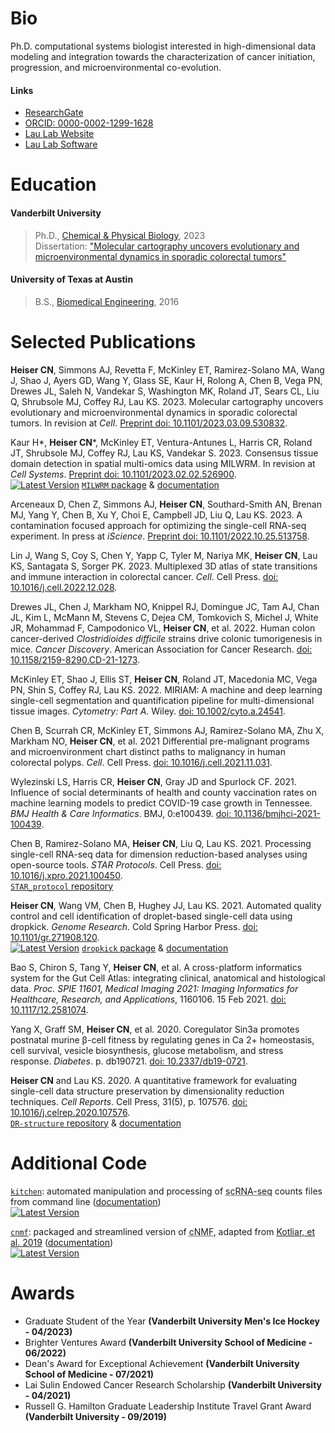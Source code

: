 # Bio

Ph.D. computational systems biologist interested in high-dimensional data modeling and integration towards the characterization of cancer initiation, progression, and microenvironmental co-evolution.

#### Links

* [ResearchGate](https://www.researchgate.net/profile/Cody-Heiser)
* [ORCID: 0000-0002-1299-1628](https://orcid.org/0000-0002-1299-1628)
* [Lau Lab Website](https://kenlaulab.org/)
* [Lau Lab Software](https://Ken-Lau-Lab.github.io)

# Education

#### Vanderbilt University

> Ph.D., [Chemical & Physical Biology](https://medschool.vanderbilt.edu/cpb/), 2023<br />Dissertation: ["Molecular cartography uncovers evolutionary and microenvironmental dynamics in sporadic colorectal tumors"](http://hdl.handle.net/1803/18183)

#### University of Texas at Austin

> B.S., [Biomedical Engineering](https://www.bme.utexas.edu/), 2016

# Selected Publications

**Heiser CN**, Simmons AJ, Revetta F, McKinley ET, Ramirez-Solano MA, Wang J, Shao J, Ayers GD, Wang Y, Glass SE, Kaur H, Rolong A, Chen B, Vega PN, Drewes JL, Saleh N, Vandekar S, Washington MK, Roland JT, Sears CL, Liu Q, Shrubsole MJ, Coffey RJ, Lau KS. 2023. Molecular cartography uncovers evolutionary and microenvironmental dynamics in sporadic colorectal tumors. In revision at *Cell*. [Preprint doi: 10.1101/2023.03.09.530832](https://doi.org/10.1101/2023.03.09.530832).

Kaur H\*, **Heiser CN**\*, McKinley ET, Ventura-Antunes L, Harris CR, Roland JT, Shrubsole MJ, Coffey RJ, Lau KS, Vandekar S. 2023. Consensus tissue domain detection in spatial multi-omics data using MILWRM. In revision at *Cell Systems*. [Preprint doi: 10.1101/2023.02.02.526900](https://doi.org/10.1101/2023.02.02.526900). <br />
[![Latest Version][pypi-image-MILWRM]][pypi-url-MILWRM] [`MILWRM` package](https://github.com/Ken-Lau-Lab/MILWRM) & [documentation](https://ken-lau-lab.github.io/MILWRM/)

Arceneaux D, Chen Z, Simmons AJ, **Heiser CN**, Southard-Smith AN, Brenan MJ, Yang Y, Chen B, Xu Y, Choi E, Campbell JD, Liu Q, Lau KS. 2023. A contamination focused approach for optimizing the single-cell RNA-seq experiment. In press at *iScience*. [Preprint doi: 10.1101/2022.10.25.513758](https://doi.org/10.1101/2022.10.25.513758).

Lin J, Wang S, Coy S, Chen Y, Yapp C, Tyler M, Nariya MK, **Heiser CN**, Lau KS, Santagata S, Sorger PK. 2023. Multiplexed 3D atlas of state transitions and immune interaction in colorectal cancer. *Cell*. Cell Press. [doi: 10.1016/j.cell.2022.12.028](https://doi.org/10.1016/j.cell.2022.12.028).

Drewes JL, Chen J, Markham NO, Knippel RJ, Domingue JC, Tam AJ, Chan JL, Kim L, McMann M, Stevens C, Dejea CM, Tomkovich S, Michel J, White JR, Mohammad F, Campodonico VL, **Heiser CN**, et al. 2022. Human colon cancer-derived *Clostridioides difficile* strains drive colonic tumorigenesis in mice. *Cancer Discovery*. American Association for Cancer Research. [doi: 10.1158/2159-8290.CD-21-1273](https://doi.org/10.1158/2159-8290.CD-21-1273).

McKinley ET, Shao J, Ellis ST, **Heiser CN**, Roland JT, Macedonia MC, Vega PN, Shin S, Coffey RJ, Lau KS. 2022. MIRIAM: A machine and deep learning single-cell segmentation and quantification pipeline for multi-dimensional tissue images. *Cytometry: Part A*. Wiley. [doi: 10.1002/cyto.a.24541](https://doi.org/10.1002/cyto.a.24541).

Chen B, Scurrah CR, McKinley ET, Simmons AJ, Ramirez-Solano MA, Zhu X, Markham NO, **Heiser CN**, et al. 2021 Differential pre-malignant programs and microenvironment chart distinct paths to malignancy in human colorectal polyps. *Cell*. Cell Press. [doi: 10.1016/j.cell.2021.11.031](https://doi.org/10.1016/j.cell.2021.11.031).

Wylezinski LS, Harris CR, **Heiser CN**, Gray JD and Spurlock CF. 2021. Influence of social determinants of health and county vaccination rates on machine learning models to predict COVID-19 case growth in Tennessee. *BMJ Health & Care Informatics*. BMJ, 0:e100439. [doi: 10.1136/bmjhci-2021-100439](http://doi.org/10.1136/bmjhci-2021-100439).

Chen B, Ramirez-Solano MA, **Heiser CN**, Liu Q, Lau KS. 2021. Processing single-cell RNA-seq data for dimension reduction-based analyses using open-source tools. *STAR Protocols*. Cell Press. [doi: 10.1016/j.xpro.2021.100450](https://doi.org/10.1016/j.xpro.2021.100450). <br />
[`STAR_protocol` repository](https://github.com/KenLauLab/STAR_Protocol)

**Heiser CN**, Wang VM, Chen B, Hughey JJ, Lau KS. 2021. Automated quality control and cell identification of droplet-based single-cell data using dropkick. *Genome Research*. Cold Spring Harbor Press. [doi: 10.1101/gr.271908.120](https://doi.org/10.1101/gr.271908.120). <br />
[![Latest Version][pypi-image-dropkick]][pypi-url-dropkick] [`dropkick` package](https://github.com/KenLauLab/dropkick) & [documentation](https://kenlaulab.github.io/dropkick/)

Bao S, Chiron S, Tang Y, **Heiser CN**, et al. A cross-platform informatics system for the Gut Cell Atlas: integrating clinical, anatomical and histological data. *Proc. SPIE 11601, Medical Imaging 2021: Imaging Informatics for Healthcare, Research, and Applications*, 1160106. 15 Feb 2021. [doi: 10.1117/12.2581074](https://doi.org/10.1117/12.2581074).

Yang X, Graff SM, **Heiser CN**, et al. 2020. Coregulator Sin3a promotes postnatal murine β-cell fitness by regulating genes in Ca 2+ homeostasis, cell survival, vesicle biosynthesis, glucose metabolism, and stress response. *Diabetes*. p. db190721. [doi: 10.2337/db19-0721](https://doi.org/10.2337/db19-0721).

**Heiser CN** and Lau KS. 2020. A quantitative framework for evaluating single-cell data structure preservation by dimensionality reduction techniques. *Cell Reports*. Cell Press, 31(5), p. 107576. [doi: 10.1016/j.celrep.2020.107576](https://doi.org/10.1016/j.celrep.2020.107576). <br />
[`DR-structure` repository](https://github.com/KenLauLab/DR-structure-preservation) & [documentation](https://kenlaulab.github.io/DR-structure-preservation/)

# Additional Code

[`kitchen`](https://github.com/codyheiser/kitchen): automated manipulation and processing of <acronym title="single-cell RNA sequencing">scRNA-seq</acronym> counts files from command line ([documentation](https://codyheiser.github.io/kitchen/)) <br />
[![Latest Version][tag-version-kitchen]][repo-url-kitchen]

[`cnmf`](https://github.com/codyheiser/cnmf): packaged and streamlined version of <acronym title="consensus nonnegative matrix factorization">cNMF</acronym>, adapted from [Kotliar, et al. 2019](https://github.com/dylkot/cNMF) ([documentation](https://codyheiser.github.io/cnmf/)) <br />
[![Latest Version][tag-version-cnmf]][repo-url-cnmf]

<div class="github-widget" data-username="codyheiser"></div>
<script src="https://unpkg.com/github-card@1.2.1/dist/widget.js"></script>

# Awards

* Graduate Student of the Year **(Vanderbilt University Men's Ice Hockey - 04/2023)**
* Brighter Ventures Award **(Vanderbilt University School of Medicine - 06/2022)**
* Dean's Award for Exceptional Achievement **(Vanderbilt University School of Medicine - 07/2021)**
* Lai Sulin Endowed Cancer Research Scholarship **(Vanderbilt University - 04/2021)**
* Russell G. Hamilton Graduate Leadership Institute Travel Grant Award **(Vanderbilt University - 09/2019)**

[pypi-image-MILWRM]: https://img.shields.io/pypi/v/MILWRM
[pypi-url-MILWRM]: https://pypi.python.org/pypi/MILWRM/
[pypi-image-dropkick]: https://img.shields.io/pypi/v/dropkick
[pypi-url-dropkick]: https://pypi.python.org/pypi/dropkick/
[tag-version-kitchen]: https://img.shields.io/github/v/tag/codyheiser/kitchen
[repo-url-kitchen]: https://github.com/codyheiser/kitchen
[tag-version-cnmf]: https://img.shields.io/github/v/tag/codyheiser/cNMF
[repo-url-cnmf]: https://github.com/codyheiser/cNMF
